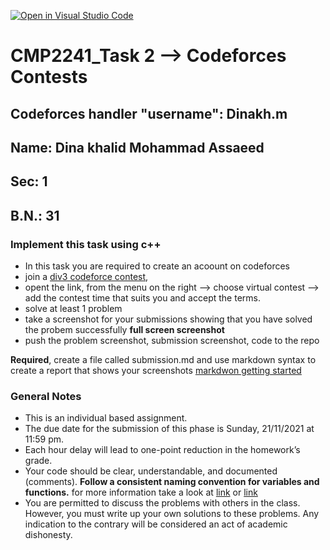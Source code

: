 [![Open in Visual Studio Code](https://classroom.github.com/assets/open-in-vscode-f059dc9a6f8d3a56e377f745f24479a46679e63a5d9fe6f495e02850cd0d8118.svg)](https://classroom.github.com/online_ide?assignment_repo_id=6374812&assignment_repo_type=AssignmentRepo)
# CMP2241_Task 2 --> Codeforces Contests

## Codeforces handler "username": Dinakh.m
## Name: Dina khalid Mohammad Assaeed
## Sec: 1
## B.N.: 31


### Implement this task using c++
- In this task you are required to create an acoount on codeforces
- join a [div3 codeforce contest](https://codeforces.com/contest/977), 
- opent the link, from the menu on the right --> choose virtual contest --> add the contest time that suits you and accept the terms.
- solve at least 1 problem
- take a screenshot for your submissions showing that you have solved the probem successfully **full screen screenshot**
- push the problem screenshot, submission screenshot, code to the repo 

**Required**, create a file called submission.md and use markdown syntax to create a report that shows your screenshots 
[markdwon getting started](https://docs.github.com/en/github/writing-on-github/getting-started-with-writing-and-formatting-on-github/basic-writing-and-formatting-syntax) 

### General Notes
- This is an individual based assignment.
- The due date for the submission of this phase is Sunday, 21/11/2021 at 11:59 pm.
- Each hour delay will lead to one-point reduction in the homework’s grade.
- Your code should be clear, understandable, and documented (comments). **Follow a consistent naming convention for variables and functions.** for more information take a look at [link](https://google.github.io/styleguide/cppguide.html) or [link](https://ilcc.gitbooks.io/wiki/content/StyleGuide/Google-Cpp-en/02_Header-Files.html)
- You are permitted to discuss the problems with others in the class. However, you must write up your own solutions to these problems. Any indication to the contrary will be considered an act of academic dishonesty.


